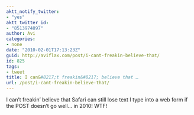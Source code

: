 ```yaml
---
aktt_notify_twitter:
- "yes"
aktt_twitter_id:
- "8513974897"
author: Avi
categories:
- none
date: "2010-02-01T17:13:23Z"
guid: http://aviflax.com/post/i-cant-freakin-believe-that/
id: 825
tags:
- tweet
title: I can&#8217;t freakin&#8217; believe that …
url: /post/i-cant-freakin-believe-that/
---
```

I can&#8217;t freakin&#8217; believe that Safari can still lose text I type into a web form if the POST doesn&#8217;t go well… in 2010! WTF!